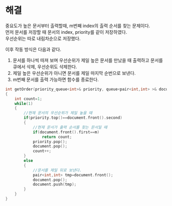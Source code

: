 # 해결 
중요도가 높은 문서부터 출력할때, m번째 index의 출력 순서를 찾는 문제이다.  
먼저 문서를 저장할 때 문서의 index, priority를 같이 저장하였다.  
우선순위는 따로 내림차순으로 저장했다.

이후 작동 방식은 다음과 같다.  
1. 문서를 하나씩 따져 보며 우선순위가 제일 높은 문서를 만났을 때 출력하고 문서를 큐에서 삭제, 우선순위도 삭제한다. 
2. 제일 높은 우선순위가 아니면 문서를 제일 마지막 순번으로 보낸다.  
3. m번째 문서를 출력 가능하면 함수를 종료한다.  
```c++
int getOrder(priority_queue<int>& priority, queue<pair<int,int> >& document, int n, int m)
{
    int count=1;
    while(1)
    {
        //현재 문서의 우선순위가 제일 높을 때
        if(priority.top()==document.front().second)
        {
            //현재 문서가 출력 순서를 찾는 문서일 때
            if(document.front().first==m)
                return count;
            priority.pop();
            document.pop();
            count++;
        }
        else
        {   
            //문서를 제일 뒤로 보낸다.
            pair<int,int> tmp=document.front();
            document.pop();
            document.push(tmp);
        }
    }
}
```
